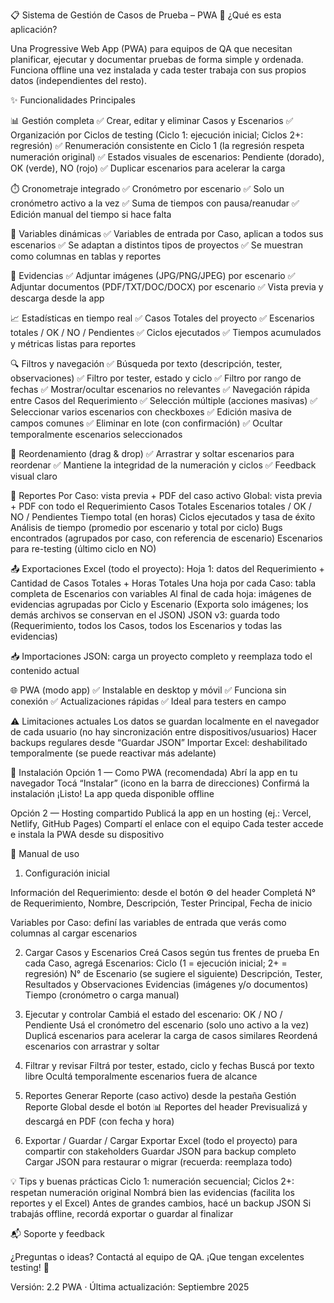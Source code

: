 📋 Sistema de Gestión de Casos de Prueba – PWA
🎯 ¿Qué es esta aplicación?

Una Progressive Web App (PWA) para equipos de QA que necesitan planificar, ejecutar y documentar pruebas de forma simple y ordenada.
Funciona offline una vez instalada y cada tester trabaja con sus propios datos (independientes del resto).

✨ Funcionalidades Principales

📊 Gestión completa
✅ Crear, editar y eliminar Casos y Escenarios
✅ Organización por Ciclos de testing (Ciclo 1: ejecución inicial; Ciclos 2+: regresión)
✅ Renumeración consistente en Ciclo 1 (la regresión respeta numeración original)
✅ Estados visuales de escenarios: Pendiente (dorado), OK (verde), NO (rojo)
✅ Duplicar escenarios para acelerar la carga

⏱️ Cronometraje integrado
✅ Cronómetro por escenario
✅ Solo un cronómetro activo a la vez
✅ Suma de tiempos con pausa/reanudar
✅ Edición manual del tiempo si hace falta

🔧 Variables dinámicas
✅ Variables de entrada por Caso, aplican a todos sus escenarios
✅ Se adaptan a distintos tipos de proyectos
✅ Se muestran como columnas en tablas y reportes

📎 Evidencias
✅ Adjuntar imágenes (JPG/PNG/JPEG) por escenario
✅ Adjuntar documentos (PDF/TXT/DOC/DOCX) por escenario
✅ Vista previa y descarga desde la app

📈 Estadísticas en tiempo real
✅ Casos Totales del proyecto
✅ Escenarios totales / OK / NO / Pendientes
✅ Ciclos ejecutados
✅ Tiempos acumulados y métricas listas para reportes

🔍 Filtros y navegación
✅ Búsqueda por texto (descripción, tester, observaciones)
✅ Filtro por tester, estado y ciclo
✅ Filtro por rango de fechas
✅ Mostrar/ocultar escenarios no relevantes
✅ Navegación rápida entre Casos del Requerimiento
✅ Selección múltiple (acciones masivas)
✅ Seleccionar varios escenarios con checkboxes
✅ Edición masiva de campos comunes
✅ Eliminar en lote (con confirmación)
✅ Ocultar temporalmente escenarios seleccionados

🧭 Reordenamiento (drag & drop)
✅ Arrastrar y soltar escenarios para reordenar
✅ Mantiene la integridad de la numeración y ciclos
✅ Feedback visual claro

🧾 Reportes
Por Caso: vista previa + PDF del caso activo
Global: vista previa + PDF con todo el Requerimiento
Casos Totales
Escenarios totales / OK / NO / Pendientes
Tiempo total (en horas)
Ciclos ejecutados y tasa de éxito
Análisis de tiempo (promedio por escenario y total por ciclo)
Bugs encontrados (agrupados por caso, con referencia de escenario)
Escenarios para re-testing (último ciclo en NO)

📤 Exportaciones
Excel (todo el proyecto):
Hoja 1: datos del Requerimiento + Cantidad de Casos Totales + Horas Totales
Una hoja por cada Caso: tabla completa de Escenarios con variables
Al final de cada hoja: imágenes de evidencias agrupadas por Ciclo y Escenario
(Exporta solo imágenes; los demás archivos se conservan en el JSON)
JSON v3: guarda todo (Requerimiento, todos los Casos, todos los Escenarios y todas las evidencias)

📥 Importaciones
JSON: carga un proyecto completo y reemplaza todo el contenido actual

🌐 PWA (modo app)
✅ Instalable en desktop y móvil
✅ Funciona sin conexión
✅ Actualizaciones rápidas
✅ Ideal para testers en campo

⚠️ Limitaciones actuales
Los datos se guardan localmente en el navegador de cada usuario (no hay sincronización entre dispositivos/usuarios)
Hacer backups regulares desde “Guardar JSON”
Importar Excel: deshabilitado temporalmente (se puede reactivar más adelante)

🚀 Instalación
Opción 1 — Como PWA (recomendada)
Abrí la app en tu navegador
Tocá “Instalar” (icono en la barra de direcciones)
Confirmá la instalación
¡Listo! La app queda disponible offline

Opción 2 — Hosting compartido
Publicá la app en un hosting (ej.: Vercel, Netlify, GitHub Pages)
Compartí el enlace con el equipo
Cada tester accede e instala la PWA desde su dispositivo

📖 Manual de uso
1) Configuración inicial

Información del Requerimiento: desde el botón ⚙️ del header
Completá N° de Requerimiento, Nombre, Descripción, Tester Principal, Fecha de inicio

Variables por Caso: definí las variables de entrada que verás como columnas al cargar escenarios

2) Cargar Casos y Escenarios
Creá Casos según tus frentes de prueba
En cada Caso, agregá Escenarios:
Ciclo (1 = ejecución inicial; 2+ = regresión)
N° de Escenario (se sugiere el siguiente)
Descripción, Tester, Resultados y Observaciones
Evidencias (imágenes y/o documentos)
Tiempo (cronómetro o carga manual)

3) Ejecutar y controlar
Cambiá el estado del escenario: OK / NO / Pendiente
Usá el cronómetro del escenario (solo uno activo a la vez)
Duplicá escenarios para acelerar la carga de casos similares
Reordená escenarios con arrastrar y soltar

4) Filtrar y revisar
Filtrá por tester, estado, ciclo y fechas
Buscá por texto libre
Ocultá temporalmente escenarios fuera de alcance

5) Reportes
Generar Reporte (caso activo) desde la pestaña Gestión
Reporte Global desde el botón 📊 Reportes del header
Previsualizá y descargá en PDF (con fecha y hora)

6) Exportar / Guardar / Cargar
Exportar Excel (todo el proyecto) para compartir con stakeholders
Guardar JSON para backup completo
Cargar JSON para restaurar o migrar (recuerda: reemplaza todo)

💡 Tips y buenas prácticas
Ciclo 1: numeración secuencial; Ciclos 2+: respetan numeración original
Nombrá bien las evidencias (facilita los reportes y el Excel)
Antes de grandes cambios, hacé un backup JSON
Si trabajás offline, recordá exportar o guardar al finalizar

📬 Soporte y feedback

¿Preguntas o ideas? Contactá al equipo de QA.
¡Que tengan excelentes testing! 🚀

Versión: 2.2 PWA · Última actualización: Septiembre 2025
